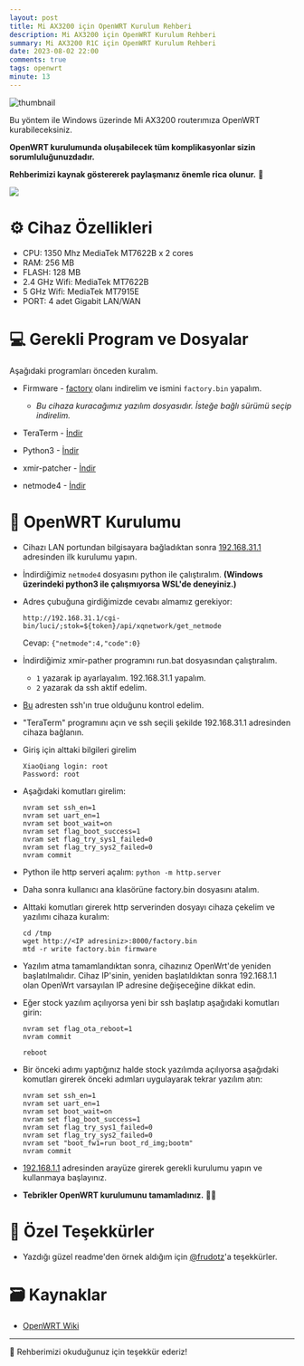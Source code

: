 ```yaml
---
layout: post
title: Mi AX3200 için OpenWRT Kurulum Rehberi
description: Mi AX3200 için OpenWRT Kurulum Rehberi
summary: Mi AX3200 R1C için OpenWRT Kurulum Rehberi
date: 2023-08-02 22:00
comments: true
tags: openwrt
minute: 13
--- 
```


![thumbnail](https://github.com/yucellmustafa/yucellmustafa.github.io/assets/49123562/48989e7c-6d7b-4487-8e58-e5597f8c22bb)

Bu yöntem ile Windows üzerinde Mi AX3200 routerımıza OpenWRT kurabileceksiniz.  

**OpenWRT kurulumunda oluşabilecek tüm komplikasyonlar sizin sorumluluğunuzdadır.**  

**Rehberimizi kaynak göstererek paylaşmanız önemle rica olunur.** 🙏

<p align="left">
  <a href="https://youtu.be/zi18xRQkthU"><img src="https://img.shields.io/badge/Youtube-Kurulum Video Rehberi-blue?logo=youtube&logoColor=white"/></a>
</p>
  

# ⚙️ Cihaz Özellikleri

- CPU: 1350 Mhz MediaTek MT7622B x 2 cores
- RAM: 256 MB
- FLASH: 128 MB
- 2.4 GHz Wifi: MediaTek MT7622B
- 5 GHz Wifi: MediaTek MT7915E
- PORT: 4 adet Gigabit LAN/WAN

# 💻 Gerekli Program ve Dosyalar
Aşağıdaki programları önceden kuralım.

- Firmware - [factory](https://firmware-selector.openwrt.org/?version=22.03.5&target=mediatek%2Fmt7622&id=xiaomi_redmi-router-ax6s) olanı indirelim ve ismini `factory.bin` yapalım.
  - *Bu cihaza kuracağımız yazılım dosyasıdır. İsteğe bağlı sürümü seçip indirelim.*

- TeraTerm - [İndir](https://github.com/yucellmustafa/yucellmustafa.github.io/releases/download/v1.0/2-Teraterm-4.106.exe)

- Python3 - [İndir](https://www.python.org/downloads/)

- xmir-patcher - [İndir](https://github.com/openwrt-xiaomi/xmir-patcher)

- netmode4 - [İndir](https://gist.githubusercontent.com/jmceleney/33c626a33960ac8a1764614cf57420cd/raw/2426919fcf6a06f6c24b03faae9dd805bf50b4f0/xiaomi-enable-mesh-telnet.py)

# 🚀 OpenWRT Kurulumu

- Cihazı LAN portundan bilgisayara bağladıktan sonra [192.168.31.1](http://192.168.31.1/) adresinden ilk kurulumu yapın.

- İndirdiğimiz `netmode4` dosyasını python ile çalıştıralım. **(Windows üzerindeki python3 ile çalışmıyorsa WSL'de deneyiniz.)**

- Adres çubuğuna girdiğimizde cevabı almamız gerekiyor:

  `http://192.168.31.1/cgi-bin/luci/;stok=${token}/api/xqnetwork/get_netmode`

  Cevap: `{"netmode":4,"code":0}`

- İndirdiğimiz xmir-pather programını run.bat dosyasından çalıştıralım. 

  - `1` yazarak ip ayarlayalım. 192.168.31.1 yapalım.
  - `2` yazarak da ssh aktif edelim.

- [Bu](http://192.168.31.1/cgi-bin/luci/api/xqsystem/fac_info) adresten ssh'ın true olduğunu kontrol edelim.

- "TeraTerm" programını açın ve ssh seçili şekilde 192.168.31.1 adresinden cihaza bağlanın.

- Giriş için alttaki bilgileri girelim
  
  ```
  XiaoQiang login: root
  Password: root
  ```
- Aşağıdaki komutları girelim: 
  ```
  nvram set ssh_en=1
  nvram set uart_en=1
  nvram set boot_wait=on
  nvram set flag_boot_success=1
  nvram set flag_try_sys1_failed=0
  nvram set flag_try_sys2_failed=0
  nvram commit
  ```

- Python ile http serveri açalım: `python -m http.server`

- Daha sonra kullanıcı ana klasörüne factory.bin dosyasını atalım.

- Alttaki komutları girerek http serverinden dosyayı cihaza çekelim ve yazılımı cihaza kuralım:
  ```
  cd /tmp
  wget http://<IP adresiniz>:8000/factory.bin
  mtd -r write factory.bin firmware
  ```

- Yazılım atma tamamlandıktan sonra, cihazınız OpenWrt'de yeniden başlatılmalıdır. Cihaz IP'sinin, yeniden başlatıldıktan sonra 192.168.1.1 olan OpenWrt varsayılan IP adresine değişeceğine dikkat edin.

- Eğer stock yazılım açılıyorsa yeni bir ssh başlatıp aşağıdaki komutları girin:
  ```
  nvram set flag_ota_reboot=1
  nvram commit

  reboot
  ```
- Bir önceki adımı yaptığınız halde stock yazılımda açılıyorsa aşağıdaki komutları girerek önceki adımları uygulayarak tekrar yazılım atın:

  ```
  nvram set ssh_en=1
  nvram set uart_en=1
  nvram set boot_wait=on
  nvram set flag_boot_success=1
  nvram set flag_try_sys1_failed=0
  nvram set flag_try_sys2_failed=0
  nvram set "boot_fw1=run boot_rd_img;bootm"
  nvram commit
  ```

- [192.168.1.1](http://192.168.1.1/) adresinden arayüze girerek gerekli kurulumu yapın ve kullanmaya başlayınız.

- **Tebrikler OpenWRT kurulumunu tamamladınız.** 👏👏

# 💖 Özel Teşekkürler
- Yazdığı güzel readme'den örnek aldığım için [@frudotz](https://github.com/frudotz)'a teşekkürler.

# 🗃️ Kaynaklar
- [OpenWRT Wiki](https://openwrt.org/toh/xiaomi/ax3200)

---
🎀 Rehberimizi okuduğunuz için teşekkür ederiz!  
